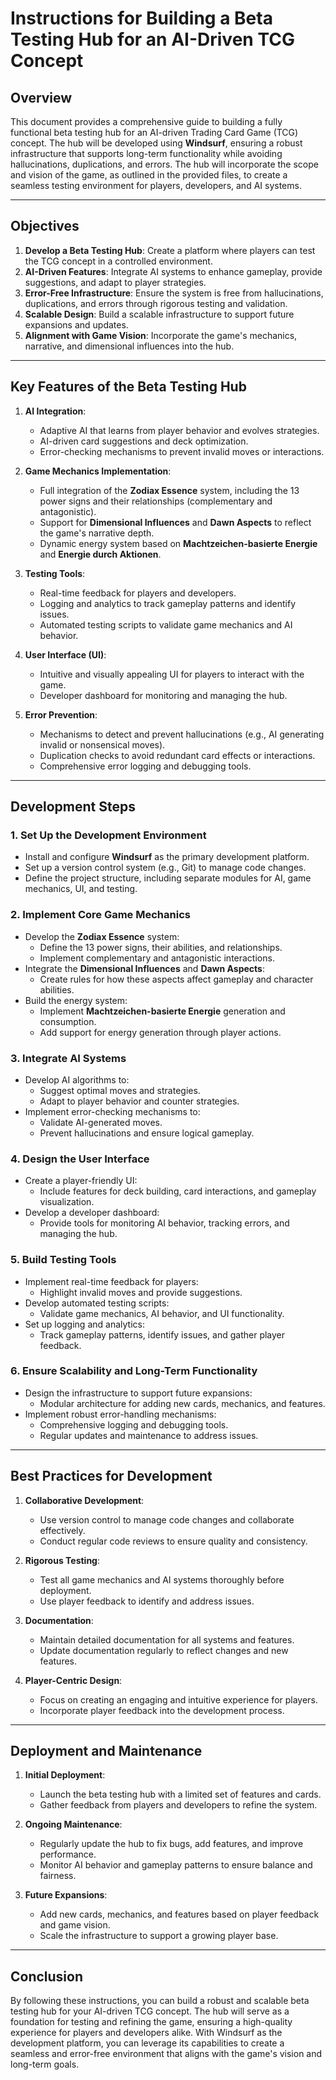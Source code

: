 # Instructions for Building a Beta Testing Hub for an AI-Driven TCG Concept

## Overview
This document provides a comprehensive guide to building a fully functional beta testing hub for an AI-driven Trading Card Game (TCG) concept. The hub will be developed using **Windsurf**, ensuring a robust infrastructure that supports long-term functionality while avoiding hallucinations, duplications, and errors. The hub will incorporate the scope and vision of the game, as outlined in the provided files, to create a seamless testing environment for players, developers, and AI systems.

---

## Objectives
1. **Develop a Beta Testing Hub**: Create a platform where players can test the TCG concept in a controlled environment.
2. **AI-Driven Features**: Integrate AI systems to enhance gameplay, provide suggestions, and adapt to player strategies.
3. **Error-Free Infrastructure**: Ensure the system is free from hallucinations, duplications, and errors through rigorous testing and validation.
4. **Scalable Design**: Build a scalable infrastructure to support future expansions and updates.
5. **Alignment with Game Vision**: Incorporate the game's mechanics, narrative, and dimensional influences into the hub.

---

## Key Features of the Beta Testing Hub
1. **AI Integration**:
   - Adaptive AI that learns from player behavior and evolves strategies.
   - AI-driven card suggestions and deck optimization.
   - Error-checking mechanisms to prevent invalid moves or interactions.

2. **Game Mechanics Implementation**:
   - Full integration of the **Zodiax Essence** system, including the 13 power signs and their relationships (complementary and antagonistic).
   - Support for **Dimensional Influences** and **Dawn Aspects** to reflect the game's narrative depth.
   - Dynamic energy system based on **Machtzeichen-basierte Energie** and **Energie durch Aktionen**.

3. **Testing Tools**:
   - Real-time feedback for players and developers.
   - Logging and analytics to track gameplay patterns and identify issues.
   - Automated testing scripts to validate game mechanics and AI behavior.

4. **User Interface (UI)**:
   - Intuitive and visually appealing UI for players to interact with the game.
   - Developer dashboard for monitoring and managing the hub.

5. **Error Prevention**:
   - Mechanisms to detect and prevent hallucinations (e.g., AI generating invalid or nonsensical moves).
   - Duplication checks to avoid redundant card effects or interactions.
   - Comprehensive error logging and debugging tools.

---

## Development Steps

### 1. **Set Up the Development Environment**
- Install and configure **Windsurf** as the primary development platform.
- Set up a version control system (e.g., Git) to manage code changes.
- Define the project structure, including separate modules for AI, game mechanics, UI, and testing.

### 2. **Implement Core Game Mechanics**
- Develop the **Zodiax Essence** system:
  - Define the 13 power signs, their abilities, and relationships.
  - Implement complementary and antagonistic interactions.
- Integrate the **Dimensional Influences** and **Dawn Aspects**:
  - Create rules for how these aspects affect gameplay and character abilities.
- Build the energy system:
  - Implement **Machtzeichen-basierte Energie** generation and consumption.
  - Add support for energy generation through player actions.

### 3. **Integrate AI Systems**
- Develop AI algorithms to:
  - Suggest optimal moves and strategies.
  - Adapt to player behavior and counter strategies.
- Implement error-checking mechanisms to:
  - Validate AI-generated moves.
  - Prevent hallucinations and ensure logical gameplay.

### 4. **Design the User Interface**
- Create a player-friendly UI:
  - Include features for deck building, card interactions, and gameplay visualization.
- Develop a developer dashboard:
  - Provide tools for monitoring AI behavior, tracking errors, and managing the hub.

### 5. **Build Testing Tools**
- Implement real-time feedback for players:
  - Highlight invalid moves and provide suggestions.
- Develop automated testing scripts:
  - Validate game mechanics, AI behavior, and UI functionality.
- Set up logging and analytics:
  - Track gameplay patterns, identify issues, and gather player feedback.

### 6. **Ensure Scalability and Long-Term Functionality**
- Design the infrastructure to support future expansions:
  - Modular architecture for adding new cards, mechanics, and features.
- Implement robust error-handling mechanisms:
  - Comprehensive logging and debugging tools.
  - Regular updates and maintenance to address issues.

---

## Best Practices for Development
1. **Collaborative Development**:
   - Use version control to manage code changes and collaborate effectively.
   - Conduct regular code reviews to ensure quality and consistency.

2. **Rigorous Testing**:
   - Test all game mechanics and AI systems thoroughly before deployment.
   - Use player feedback to identify and address issues.

3. **Documentation**:
   - Maintain detailed documentation for all systems and features.
   - Update documentation regularly to reflect changes and new features.

4. **Player-Centric Design**:
   - Focus on creating an engaging and intuitive experience for players.
   - Incorporate player feedback into the development process.

---

## Deployment and Maintenance
1. **Initial Deployment**:
   - Launch the beta testing hub with a limited set of features and cards.
   - Gather feedback from players and developers to refine the system.

2. **Ongoing Maintenance**:
   - Regularly update the hub to fix bugs, add features, and improve performance.
   - Monitor AI behavior and gameplay patterns to ensure balance and fairness.

3. **Future Expansions**:
   - Add new cards, mechanics, and features based on player feedback and game vision.
   - Scale the infrastructure to support a growing player base.

---

## Conclusion
By following these instructions, you can build a robust and scalable beta testing hub for your AI-driven TCG concept. The hub will serve as a foundation for testing and refining the game, ensuring a high-quality experience for players and developers alike. With Windsurf as the development platform, you can leverage its capabilities to create a seamless and error-free environment that aligns with the game's vision and long-term goals.